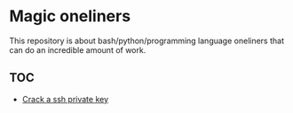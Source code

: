 # Magic oneliners

This repository is about bash/python/programming language oneliners that can do an incredible amount of work.

## TOC

* [Crack a ssh private key]()

